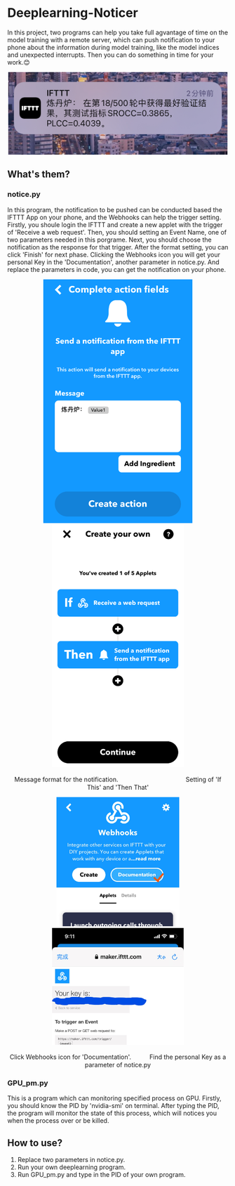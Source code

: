 # Deeplearning-Noticer
In this project, two programs can help you take full agvantage of time on the model training with a remote server, which can push notification to your phone about the information during model training, like the model indices and unexpected interrupts. Then you can do something in time for your work.:blush:
<div align=center>
<img src="https://github.com/Gray-OREO/Deeplearning-Noticer/blob/main/images/0.png" width="500px">
</div>

## What's them?
### notice.py
In this program, the notification to be pushed can be conducted based the IFTTT App on your phone, and the Webhooks can help the trigger setting. Firstly, you shoule login the IFTTT and create a new applet with the trigger of 'Receive a web request'. Then, you should setting an Event Name, one of two parameters needed in this porgrame. Next, you should choose the notification as the response for that trigger. After the format setting, you can click 'Finish' for next phase. Clicking the Webhooks icon you will get your personal Key in the 'Documentation', another parameter in notice.py. And replace the parameters in code, you can get the notification on your phone.

<div align=center>
<img src="https://github.com/Gray-OREO/Deeplearning-Noticer/blob/main/images/a.PNG" width="340px">　　　　　　<img src="https://github.com/Gray-OREO/Deeplearning-Noticer/blob/main/images/b.PNG" width="300px">
</div>
<p align="center">
Message format for the notification.　　　　　　　　　　　Setting of 'If This' and 'Then That'
</p>
<div align=center>
<img src="https://github.com/Gray-OREO/Deeplearning-Noticer/blob/main/images/d.jpg" width="280px">　　　　　　<img src="https://github.com/Gray-OREO/Deeplearning-Noticer/blob/main/images/e.jpg" width="300px">
</div>
<p align="center">
Click Webhooks icon for 'Documentation'.　　　Find the personal Key as a parameter of notice.py
</p>

### GPU_pm.py
This is a program which can monitoring specified process on GPU. Firstly, you should know the PID by 'nvidia-smi' on terminal. After typing the PID, the program will monitor the state of this process, which will notices you when the process over or be killed.

## How to use?
1. Replace two parameters in notice.py.
2. Run your own deeplearning program.
3. Run GPU_pm.py and type in the PID of your own program.
